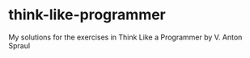# think-like-programmer
My solutions for the exercises in Think Like a Programmer by V. Anton Spraul
